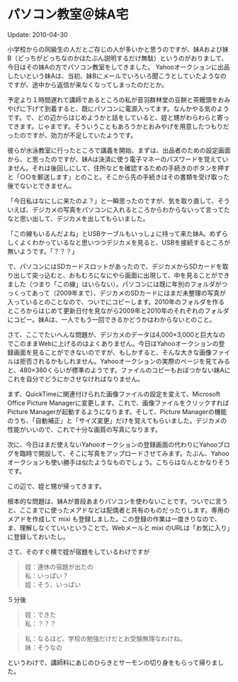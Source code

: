 # パソコン教室＠妹A宅

Update: 2010-04-30

小学校からの同級生の人だとご存じの人が多いかと思うのですが、妹Aおよび妹B（どっちがどっちなのかはたぶん説明するだけ無駄）というのがおりまして、今日はその妹Aの方でパソコン教室をしてきました。 Yahooオークションに出品したいという妹Aは、当初、妹Bにメールでいろいろ聞こうとしていたようなのですが、途中から返信が来なくなってしまったのだとか。

予定より１時間遅れて講師であるところの私が音羽群林堂の豆餅と茶饅頭をおみやげに下げて到着すると、既にパソコンに電源入ってます。なんかやる気のようです。で、どの辺からはじめようかと話をしていると、姪と甥がわらわらと寄ってきます。じゃまです。そういうこともあろうかとおみやげを用意したつもりだったのですが、効力が不足していたようです。

彼らが水泳教室に行ったところで講義を開始、まずは、出品者のための設定画面から、と思ったのですが、妹Aは決済に使う電子マネーのパスワードを覚えていません。それは後回しにして、住所などを確認するための手続きのボタンを押すと「○○を郵送します」とのこと。そこから先の手続きはその書類を受け取った後でないとできません。

「今日私はなにしに来たのよ？」と一瞬思ったのですが、気を取り直して、そういえば、デジカメの写真をパソコンに入れるところからわからないって言ってたなと思い出して、デジカメを出してもらいました。

「この線もいるんだよね」とUSBケーブルもいっしょに持って来た妹A。めずらしくよくわかっているなと思いつつデジカメを見ると、USBを接続するところが無いようです。「？？？」

で、パソコンにはSDカードスロットがあったので、デジカメからSDカードを取り出して突っ込むと、おもむろになにやら画面に出現して、中を見ることができました（つまり「この線」はいらない）。パソコンには既に年別のフォルダがつっくってあって（2009年まで）、デジカメのSDカードにはまだ未整理の写真が入っているとのことなので、ついでにコピーします。2010年のフォルダを作るところからはじめて更新日付を見ながら2009年と2010年のそれぞれのフォルダにコピー。妹Aは、一人でもう一回できるかどうかはわからないとのこと。

さて、ここでたいへんな問題が、デジカメのデータは4,000×3,000と巨大なのでこのままWebに上げるのはよくありません。今日はYahooオークションの登録画面を見ることができないのですが、もしかすると、そんな大きな画像ファイルは拒否されるかもしれません。Yahooオークションの実際のページを見てみると、480×360くらいが標準のようです。ファイルのコピーもおぼつかない妹Aにこれを自分でどうにかさせなければなりません。

まず、QuickTimeに関連付けられた画像ファイルの設定を変えて、Microsoft Office Picture Managerに変更します。これで、画像ファイルをクリックすればPicture Managerが起動するようになります。そして、Picture Managerの機能のうち、「自動補正」と「サイズ変更」だけを覚えてもらいました。デジカメの性能がいいので、これで十分な画質の写真になります。

次に、今日はまだ使えないYahooオークションの登録画面の代わりにYahooブログを臨時で開設して、そこに写真をアップロードさせてみます。たぶん、Yahooオークションも使い勝手は似たようなものでしょう。こちらはなんとかなりそうです。

この辺で、姪と甥が帰ってきます。

根本的な問題は、妹Aが普段あまりパソコンを使わないことです。ついでに言うと、ここまでに使ったメアドなどは配偶者と共有のものだったりします。専用のメアドを作成して mixi も登録しました。この登録の作業は一度きりなので、ま、理解しなくていいということで。Webメールと mixi のURLは「お気に入り」に登録しておいたし。

さて、そのすぐ横で姪が宿題をしているわけですが

> 姪：連休の宿題が出たの<br/>
> 私：いっぱい？<br/>
> 姪：そう、いっぱい

５分後

> 姪：できた<br/>
> 私：？？？

> 私：なるほど、学校の勉強だけだとお受験無理なわけね。<br/>
> 妹：そうなの

というわけで、講師料にあじのひらきとサーモンの切り身をもらって帰りました。
